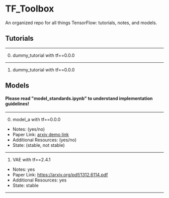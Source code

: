 # TF_Toolbox
An organized repo for all things TensorFlow: tutorials, notes, and models. 

## Tutorials 
---

0. dummy_tutorial with tf==0.0.0

---

1. dummy_tutorial with tf==0.0.0

## Models
#### Please read "model_standards.ipynb" to understand implementation guidelines!

---

0. model_a with tf==0.0.0
  * Notes: (yes/no)
  * Paper Link: [arxiv demo link ](https://arxiv.org/)
  * Additional Resources: (yes/no)
  * State: (stable, not stable)

---

1. VAE with tf==2.4.1
  * Notes: yes
  * Paper Link: [https://arxiv.org/pdf/1312.6114.pdf ](https://arxiv.org/pdf/1312.6114.pdf)
  * Additional Resources: yes
  * State: stable

---


